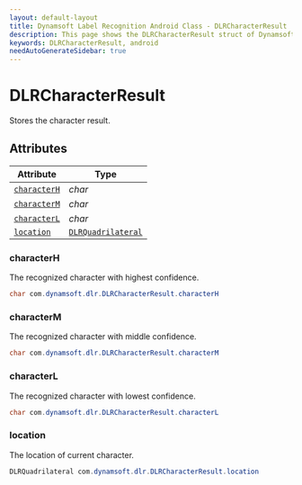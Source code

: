 ```yaml
---
layout: default-layout
title: Dynamsoft Label Recognition Android Class - DLRCharacterResult
description: This page shows the DLRCharacterResult struct of Dynamsoft Label Recognition for Android Language.
keywords: DLRCharacterResult, android
needAutoGenerateSidebar: true
---
```



# DLRCharacterResult
Stores the character result.
  

## Attributes
  
| Attribute | Type |
|---------- | ---- |
| [`characterH`](#characterh) | *char* |
| [`characterM`](#characterm) | *char* |
| [`characterL`](#characterl) | *char* |
| [`location`](#location) | [`DLRQuadrilateral`](dlr-quadrilateral.md) |


### characterH
The recognized character with highest confidence.
```java
char com.dynamsoft.dlr.DLRCharacterResult.characterH
```

### characterM
The recognized character with middle confidence.
```java
char com.dynamsoft.dlr.DLRCharacterResult.characterM
```

### characterL
The recognized character with lowest confidence.
```java
char com.dynamsoft.dlr.DLRCharacterResult.characterL
```

### location
The location of current character.
```java
DLRQuadrilateral com.dynamsoft.dlr.DLRCharacterResult.location
```
